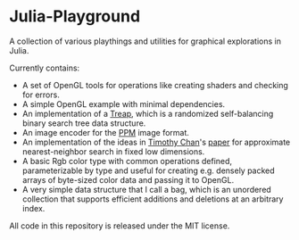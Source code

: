 Julia-Playground
================

A collection of various playthings and utilities for graphical explorations in Julia.

Currently contains:
  - A set of OpenGL tools for operations like creating shaders and checking for errors.
  - A simple OpenGL example with minimal dependencies.
  - An implementation of a [Treap](http://en.wikipedia.org/wiki/Treap), which is a randomized self-balancing binary search tree data structure.
  - An image encoder for the [PPM](http://netpbm.sourceforge.net/doc/ppm.html) image format.
  - An implementation of the ideas in [Timothy Chan](https://cs.uwaterloo.ca/~tmchan/)'s [paper](https://cs.uwaterloo.ca/~tmchan/sss.ps) for approximate nearest-neighbor search in fixed low dimensions.
  - A basic Rgb color type with common operations defined, parameterizable by type and useful for creating e.g. densely packed arrays of byte-sized color data and passing it to OpenGL.
  - A very simple data structure that I call a bag, which is an unordered collection that supports efficient additions and deletions at an arbitrary index.
  

All code in this repository is released under the MIT license.
